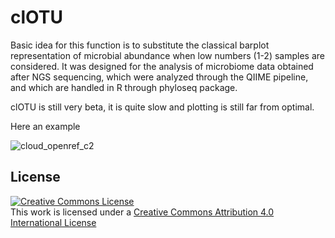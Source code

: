 # clOTU

Basic idea for this function is to substitute the classical barplot representation of microbial abundance when low numbers (1-2) samples are considered. It was designed for the analysis of microbiome data obtained after NGS sequencing, which were analyzed through the QIIME pipeline, and which are handled in R through phyloseq package.

clOTU is still very beta, it is quite slow and plotting is still far from optimal.

Here an example

![cloud_openref_c2](https://cloud.githubusercontent.com/assets/8997412/18268154/e7984e1c-7422-11e6-9202-24e9f51118a9.png)


## License
<a rel="license" href="http://creativecommons.org/licenses/by/4.0/"><img alt="Creative Commons License" style="border-width:0" src="https://i.creativecommons.org/l/by/4.0/88x31.png" /></a><br />This work is licensed under a <a rel="license" href="http://creativecommons.org/licenses/by/4.0/">Creative Commons Attribution 4.0 International License</a>
